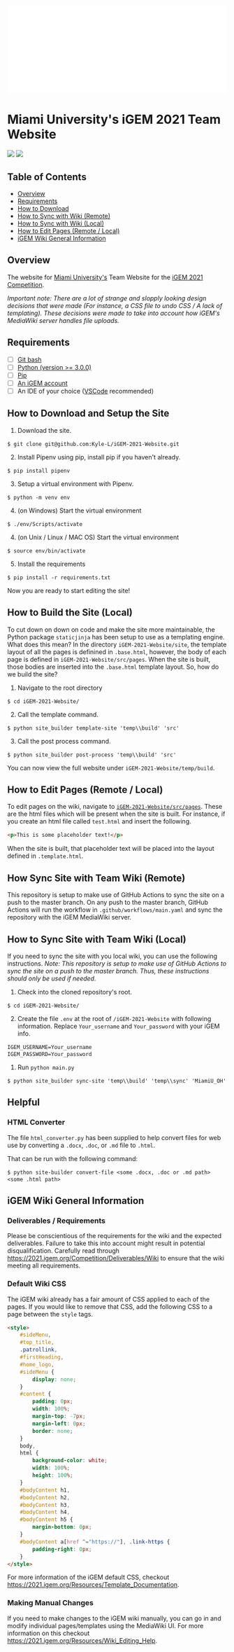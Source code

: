 ![Logo animation](https://github.com/Kyle-L/iGEM-2021-Website/blob/main/src/assets/images/logo.gif?raw=true)
# Miami University's iGEM 2021 Team Website
![](https://img.shields.io/badge/-Website%20Under%20construction-orange)
![](https://img.shields.io/github/repo-size/Kyle-L/iGEM-2021-Website)

## Table of Contents
- [Overview](#overview)
- [Requirements](#reqs)
- [How to Download](#download)
- [How to Sync with Wiki (Remote)](#wikisync-setup)
- [How to Sync with Wiki (Local)](#wikisync-local-setup)
- [How to Edit Pages (Remote / Local)](#edit)
- [iGEM Wiki General Information](#igem)


<a name="overview"/></a>
## Overview
The website for [Miami University's](https://miamioh.edu/) Team Website for the [iGEM 2021 Competition](https://2021.igem.org/Main_Page).

*Important note: There are a lot of strange and slopply looking design decisions that were made (For instance, a CSS file to undo CSS / A lack of templating). These decisions were made to take into account how iGEM's MediaWiki server handles file uploads.*


<a name="reqs"/></a>
## Requirements
- [ ] [Git bash](https://git-scm.com/downloads)
- [ ] [Python (version >= 3.0.0)](https://www.python.org/)
- [ ] [Pip](https://pypi.org/project/pip/)
- [ ] [An iGEM account](igem.org)
- [ ] An IDE of your choice ([VSCode](https://code.visualstudio.com/) recommended)

<a name="download"/></a>
## How to Download and Setup the Site

1. Download the site.
```shell
$ git clone git@github.com:Kyle-L/iGEM-2021-Website.git
```
2. Install Pipenv using pip, install pip if you haven't already.
```shell
$ pip install pipenv
```

3. Setup a virtual environment with Pipenv.
```shell
$ python -m venv env
```

4. (on Windows) Start the virtual environment
```shell
$ ./env/Scripts/activate
```

4. (on Unix / Linux / MAC OS) Start the virtual environment
```shell
$ source env/bin/activate
```

5. Install the requirements
```shell
$ pip install -r requirements.txt
```
Now you are ready to start editing the site!


<a name="build"/></a>
## How to Build the Site (Local)
To cut down on down on code and make the site more maintainable, the Python package `staticjinja` has been setup to use as a templating engine. What does this mean? In the directory `iGEM-2021-Website/site`, the template layout of all the pages is definined in `.base.html`, however, the body of each page is defined in `iGEM-2021-Website/src/pages`. When the site is built, those bodies are inserted into the `.base.html` template layout. So, how do we build the site?

1. Navigate to the root directory
```shell
$ cd iGEM-2021-Website/
```
2. Call the template command.
```shell
$ python site_builder template-site 'temp\\build' 'src'
```
3. Call the post process command.
```shell
$ python site_builder post-process 'temp\\build' 'src'
```

You can now view the full website under `iGEM-2021-Website/temp/build`.


<a name="edit"/></a>
## How to Edit Pages (Remote / Local)
To edit pages on the wiki, navigate to [`iGEM-2021-Website/src/pages`](/src/pages). These are the html files which will be present when the site is built. For instance, if you create an html file called `test.html` and insert the following.
```html
<p>This is some placeholder text!</p>
```
When the site is built, that placeholder text will be placed into the layout defined in `.template.html`.


<a name="wikisync-setup"/></a>
## How Sync Site with Team Wiki (Remote)
This repository is setup to make use of GitHub Actions to sync the site on a push to the master branch.
On any push to the master branch, GitHub Actions will run the workflow in `.github/workflows/main.yaml` and sync the repository with the iGEM MediaWiki server.


<a name="wikisync-local-setup"/></a>
## How to Sync Site with Team Wiki (Local)
If you need to sync the site with you local wiki, you can use the following instructions.
*Note: This repository is setup to make use of GitHub Actions to sync the site on a push to the master branch. Thus, these instructions should only be used if needed.*

1. Check into the cloned repository's root.
```shell
$ cd iGEM-2021-Website/
```

2. Create the file `.env` at the root of `/iGEM-2021-Website` with following information. Replace `Your_username` and `Your_password` with your iGEM info.
```
IGEM_USERNAME=Your_username
IGEM_PASSWORD=Your_password
```

1. Run `python main.py`
```shell
$ python site_builder sync-site 'temp\\build' 'temp\\sync' 'MiamiU_OH'
```


<a name="helpful"/></a>
## Helpful
### HTML Converter
The file `html_converter.py` has been supplied to help convert files for web use by converting a `.docx`, `.doc`, or `.md` file to `.html`.

That can be run with the following command: 
```shell
$ python site-builder convert-file <some .docx, .doc or .md path> <some .html path>
```


<a name="igem"/></a>
## iGEM Wiki General Information

### Deliverables / Requirements
Please be conscientious of the requirements for the wiki and the expected deliverables. Failure to take this into account might result in potential disqualification. Carefully read through https://2021.igem.org/Competition/Deliverables/Wiki to ensure that the wiki meeting all requirements.

### Default Wiki CSS
The iGEM wiki already has a fair amount of CSS applied to each of the pages. If you would like to remove that CSS, add the following CSS to a page between the `style` tags.
```html
<style> 
    #sideMenu,
    #top_title,
    .patrollink,
    #firstHeading,
    #home_logo,
    #sideMenu {
        display: none;
    }
    #content {
        padding: 0px;
        width: 100%;
        margin-top: -7px;
        margin-left: 0px;
        border: none;
    }
    body,
    html {
        background-color: white;
        width: 100%;
        height: 100%;
    }
    #bodyContent h1,
    #bodyContent h2,
    #bodyContent h3,
    #bodyContent h4,
    #bodyContent h5 {
        margin-bottom: 0px;
    }
    #bodyContent a[href ^="https://"], .link-https {
        padding-right: 0px;
    }
</style>
```
For more information of the iGEM default CSS, checkout https://2021.igem.org/Resources/Template_Documentation.

### Making Manual Changes
If you need to make changes to the iGEM wiki manually, you can go in and modify individual pages/templates using the MediaWiki UI. For more information on this checkout https://2021.igem.org/Resources/Wiki_Editing_Help.
